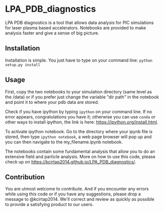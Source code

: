 # LPA_PDB_diagnostics
LPA PDB diagnostics is a tool that allows data analysis for PIC simulations for laser plasma based accelerators. 
Notebooks are provided to make analysis faster and give a sense of big picture.

## Installation
Installation is simple. You just have to type on your command line: ```python setup.py install```

## Usage
First, copy the two notebooks to your simulation directory (same level as the /data) or if you prefer just change the variable "dir path" in the notebook and point it to where your pdb data are stored. 

Check if you have ipython by typing ```ipython``` on your command line. If no error appears, congratulations you have it; otherwise you can use ```conda``` or other ways to install ipython, the link is here: https://ipython.org/install.html.

To activate ipython notebook. Go to the directory where your ipynb file is stored, then type ```ipython notebook```, a web page browser will pop up and you can then navigate to the my_filename.ipynb notebook.

The notebooks contain some fundamental analysis that allow you to do an extensive field and particle analysis. More on how to use this code, please check up on https://kcirtap2014.github.io/LPA_PDB_diagnostics/.

## Contribution
You are utmost welcome to contribute. And if you encounter any errors while using this code or if you have any suggestions, please drop a message to @kcirtap2014. We'll correct and review as quickly as possible to provide a satisfying product to our users.
